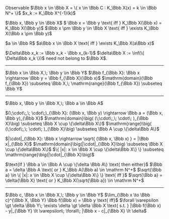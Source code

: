 

Observable $\Bbb x \in \Bbb X = 
\{ x \in \Bbb C : K_\Bbb X(x) = k \in \Bbb N^+ \}$
$x_k := K_\Bbb X^{-1}(k)$

$\Bbb x, \Bbb y \in \Bbb X$
$ \Bbb x = \Bbb y \text{ iff } K_\Bbb X(\Bbb x) = K_\Bbb X(\Bbb y)$
$\Bbb x \pm \Bbb y \in \Bbb X \text{ iff  } \exists K_\Bbb X(\Bbb x \pm \Bbb y)$

$a \in \Bbb R$
$a\Bbb x \in \Bbb X \text{ iff  } \exists K_\Bbb X(a\Bbb x)$

$\Delta\Bbb x_k := \Bbb x_k - \Bbb x_{k-1}$
$\delta\Bbb X := \inf(\{ \Delta\Bbb x_k \})$ need not belong to $\Bbb X$.
___
$\Bbb x \in \Bbb X,\; \Bbb y \in \Bbb Y$
$\Bbb f_{\Bbb X}: \Bbb x \rightarrow \Bbb y = \Bbb f_{\Bbb X}(\Bbb x)$
$\mathrm{domain}(\Bbb f_{\Bbb X}) \subseteq \Bbb X,\; 
\mathrm{range}(\Bbb f_{\Bbb X}) \subseteq \Bbb Y$

___
$\Bbb x, \Bbb y \in \Bbb X,\; \Bbb a \in \Bbb A$

$(\;\cdot\;,\; \cdot\;)_{\Bbb X}: (\Bbb x, \Bbb y) \rightarrow 
\Bbb a = (\Bbb x, \Bbb y)_{\Bbb X}$
$\mathrm{domain}\big( (\;\cdot\;,\; \cdot\; )_{\Bbb X}\big) \subseteq 
\Bbb X \cup \{\delta\Bbb X\}$
$\mathrm{range}\big( (\;\cdot\;,\; \cdot\; )_{\Bbb X}\big) \subseteq 
\Bbb A \cup \{\delta\Bbb A\}$

$|\cdot|_{\Bbb X}: \Bbb x \rightarrow \sqrt{ (\Bbb x, \Bbb x) } = 
|\Bbb x|_{\Bbb X}$
$\mathrm{domain}\big(|\cdot|_{\Bbb X}\big) \subseteq 
\Bbb X \cup \{\delta\Bbb X\}$
$\{ |x|: x \in \Bbb X \cup \{\delta\Bbb X\} \} \subseteq 
\mathrm{range}\big(|\cdot|_{\Bbb X}\big)$

$\text{If } \Bbb a \in \Bbb A \cup \{\delta \Bbb A\} \text{ then either}$
$\Bbb a = \delta \Bbb A \text{ or } K_\Bbb A(\Bbb a) \in \mathrm N^+$
$\sqrt{\Bbb a} \in \{ |x|: x \in \Bbb X \cup \{\delta\Bbb X\} \} \text{ iff }$
$\sqrt{\Bbb a} = \delta{\Bbb X} \text{ or } 
K_\Bbb X(\sqrt{\Bbb a}) \in \mathrm N^+$

___
$\Bbb c, \Bbb x \in \Bbb X,\; \Bbb y \in \Bbb Y$
$\lim_{\Bbb x \to \Bbb c}^{\Bbb X, \Bbb Y} \Bbb f(\Bbb x) = \Bbb y \text{ iff}$
$\forall \varepsilon \gt \delta \Bbb Y\; \exists \delta \gt \delta \Bbb X
\text{  s.t. } |\Bbb f(\Bbb x) - y|_{\Bbb Y} \lt \varepsilon\; \forall\;
|\Bbb x - c|_{\Bbb X} \lt \delta$
